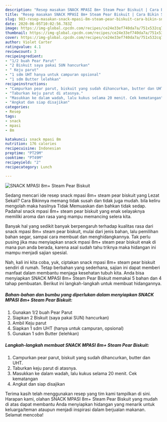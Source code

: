 ```yaml
---
description: "Resep masakan SNACK MPASI 8m+ Steam Pear Biskuit | Cara Bikin SNACK MPASI 8m+ Steam Pear Biskuit Yang Sempurna"
title: "Resep masakan SNACK MPASI 8m+ Steam Pear Biskuit | Cara Bikin SNACK MPASI 8m+ Steam Pear Biskuit Yang Sempurna"
slug: 983-resep-masakan-snack-mpasi-8m-steam-pear-biskuit-cara-bikin-snack-mpasi-8m-steam-pear-biskuit-yang-sempurna
date: 2020-06-05T10:02:56.783Z
image: https://img-global.cpcdn.com/recipes/ce24e33ef740da7a/751x532cq70/snack-mpasi-8m-steam-pear-biskuit-foto-resep-utama.jpg
thumbnail: https://img-global.cpcdn.com/recipes/ce24e33ef740da7a/751x532cq70/snack-mpasi-8m-steam-pear-biskuit-foto-resep-utama.jpg
cover: https://img-global.cpcdn.com/recipes/ce24e33ef740da7a/751x532cq70/snack-mpasi-8m-steam-pear-biskuit-foto-resep-utama.jpg
author: Violet Carter
ratingvalue: 4.1
reviewcount: 3
recipeingredient:
- "1/2 buah Pear Parut"
- "2 Biskuit saya pakai SUN hancurkan"
- " Keju parut"
- "1 sdm UHT hanya untuk campuran opsional"
- "1 sdm Butter lelehkan"
recipeinstructions:
- "Campurkan pear parut, biskuit yang sudah dihancurkan, butter dan UHT."
- "Taburkan keju parut di atasnya."
- "Masukkan ke dalam wadah, lalu kukus selama 20 menit. Cek kematangan"
- "Angkat dan siap disajikan"
categories:
- Resep
tags:
- snack
- mpasi
- 8m

katakunci: snack mpasi 8m 
nutrition: 176 calories
recipecuisine: Indonesian
preptime: "PT29M"
cooktime: "PT49M"
recipeyield: "2"
recipecategory: Lunch

---
```



![SNACK MPASI 8m+ Steam Pear Biskuit](https://img-global.cpcdn.com/recipes/ce24e33ef740da7a/751x532cq70/snack-mpasi-8m-steam-pear-biskuit-foto-resep-utama.jpg)

Sedang mencari ide resep snack mpasi 8m+ steam pear biskuit yang Lezat Sekali? Cara Bikinnya memang tidak susah dan tidak juga mudah. bila keliru mengolah maka hasilnya Tidak Memuaskan dan bahkan tidak sedap. Padahal snack mpasi 8m+ steam pear biskuit yang enak selayaknya memiliki aroma dan rasa yang mampu memancing selera kita.

Banyak hal yang sedikit banyak berpengaruh terhadap kualitas rasa dari snack mpasi 8m+ steam pear biskuit, mulai dari jenis bahan, lalu pemilihan bahan segar, sampai cara membuat dan menghidangkannya. Tak perlu pusing jika mau menyiapkan snack mpasi 8m+ steam pear biskuit enak di mana pun anda berada, karena asal sudah tahu triknya maka hidangan ini mampu menjadi sajian spesial.




Nah, kali ini kita coba, yuk, ciptakan snack mpasi 8m+ steam pear biskuit sendiri di rumah. Tetap berbahan yang sederhana, sajian ini dapat memberi manfaat dalam membantu menjaga kesehatan tubuh kita. Anda bisa menyiapkan SNACK MPASI 8m+ Steam Pear Biskuit memakai 5 bahan dan 4 tahap pembuatan. Berikut ini langkah-langkah untuk membuat hidangannya.

<!--inarticleads1-->

##### Bahan-bahan dan bumbu yang diperlukan dalam menyiapkan SNACK MPASI 8m+ Steam Pear Biskuit:

1. Gunakan 1/2 buah Pear Parut
1. Siapkan 2 Biskuit (saya pakai SUN) hancurkan)
1. Ambil  Keju parut
1. Siapkan 1 sdm UHT (hanya untuk campuran, opsional)
1. Gunakan 1 sdm Butter (lelehkan)




<!--inarticleads2-->

##### Langkah-langkah membuat SNACK MPASI 8m+ Steam Pear Biskuit:

1. Campurkan pear parut, biskuit yang sudah dihancurkan, butter dan UHT.
1. Taburkan keju parut di atasnya.
1. Masukkan ke dalam wadah, lalu kukus selama 20 menit. Cek kematangan
1. Angkat dan siap disajikan




Terima kasih telah menggunakan resep yang tim kami tampilkan di sini. Harapan kami, olahan SNACK MPASI 8m+ Steam Pear Biskuit yang mudah di atas dapat membantu Anda menyiapkan hidangan yang menarik untuk keluarga/teman ataupun menjadi inspirasi dalam berjualan makanan. Selamat mencoba!
